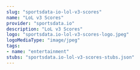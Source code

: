 ```yaml
---
slug: "sportsdata-io-lol-v3-scores"
name: "LoL v3 Scores"
provider: "sportsdata.io"
description: "LoL v3 Scores"
logo: "sportsdata.io-lol-v3-scores-logo.jpeg"
logoMediaType: "image/jpeg"
tags:
- name: "entertainment"
stubs: "sportsdata.io-lol-v3-scores-stubs.json"
---
```

